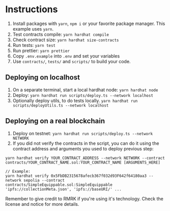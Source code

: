 # Instructions

1. Install packages with `yarn`, `npm i` or your favorite package manager. This example uses `yarn`.
2. Test contracts compile: `yarn hardhat compile`
3. Check contract size: `yarn hardhat size-contracts`
4. Run tests: `yarn test`
5. Run prettier: `yarn prettier`
6. Copy `.env.example` into `.env` and set your variables
7. Use `contracts/`, `tests/` and `scripts/` to build your code.

## Deploying on localhost

1. On a separate terminal, start a local hardhat node: `yarn hardhat node`
2. Deploy: `yarn hardhat run scripts/deploy.ts --network localhost`
3. Optionally deploy utils, to do tests locally. `yarn hardhat run scripts/deployUtils.ts --network localhost`

## Deploying on a real blockchain

1. Deploy on testnet: `yarn hardhat run scripts/deploy.ts --network NETWORK`
2. If you did not verify the contracts in the script, you can do it using the contract address and arguments you used to deploy previous step:

```
yarn hardhat verify YOUR_CONTRACT_ADDRESS --network NETWORK --contract contracts/YOUR_CONTRACT_NAME.sol:YOUR_CONTRACT_NAME [ARGUMENTS_HERE]

// Example:
yarn hardhat verify 0x5FbDB2315678afecb367f032d93F642f64180aa3 --network sepolia --contract contracts/SimpleEquippable.sol:SimpleEquippable 'ipfs://collectionMeta.json', 'ipfs://baseURI/' ...
```

Remember to give credit to RMRK if you're using it's technology. Check the license and notice for more details.

